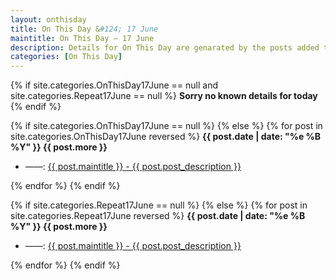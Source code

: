 ```yaml
---
layout: onthisday
title: On This Day &#124; 17 June
maintitle: On This Day — 17 June
description: Details for On This Day are genarated by the posts added to the website so the content is subject to changes/updates over time.
categories: [On This Day]
---
```


{% if site.categories.OnThisDay17June == null and site.categories.Repeat17June == null %}
<strong>Sorry no known details for today</strong>
{% endif %}

{% if site.categories.OnThisDay17June == null %}
{% else %}
{% for post in site.categories.OnThisDay17June reversed %}
<strong>{{ post.date | date: "%e %B %Y" }} {{ post.more }}</strong>
<ul>
<li> ——: <a href="{{ post.url }}">{{ post.maintitle }} - {{ post.post_description }}</a></li>
</ul>
{% endfor %}
{% endif %}

{% if site.categories.Repeat17June == null %}
{% else %}
{% for post in site.categories.Repeat17June reversed %}
<strong>{{ post.date | date: "%e %B %Y" }} {{ post.more }}</strong>
<ul>
<li> ——: <a href="{{ post.url }}">{{ post.maintitle }} - {{ post.post_description }}</a></li>
</ul>
{% endfor %}
{% endif %}
